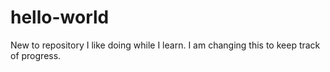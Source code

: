 # hello-world
New to repository
I like doing while I learn.
I am changing this to keep track of progress.
